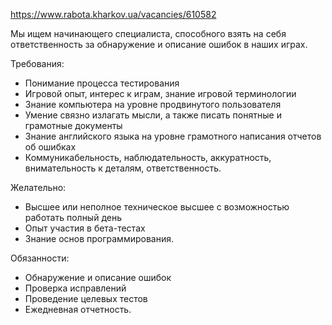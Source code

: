 https://www.rabota.kharkov.ua/vacancies/610582

Мы ищем начинающего специалиста, способного взять на себя ответственность за обнаружение и описание ошибок в наших играх.

Требования:

* Понимание процесса тестирования
* Игровой опыт, интерес к играм, знание игровой терминологии
* Знание компьютера на уровне продвинутого пользователя
* Умение связно излагать мысли, а также писать понятные и грамотные документы
* Знание английского языка на уровне грамотного написания отчетов об ошибках
* Коммуникабельность, наблюдательность, аккуратность, внимательность к деталям, ответственность.

Желательно:

* Высшее или неполное техническое высшее с возможностью работать полный день
* Опыт участия в бета-тестах
* Знание основ программирования.

Обязанности:

* Обнаружение и описание ошибок
* Проверка исправлений
* Проведение целевых тестов
* Ежедневная отчетность.
